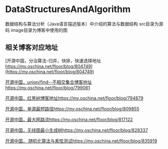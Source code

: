 # DataStructuresAndAlgorithm
数据结构与算法分析（Java语言描述版本）中介绍的算法与数据结构
src目录为源码
image目录为博客中使用的图
## 相关博客对应地址
[开源中国，分治算法-归并，快排，快速选择地址 https://my.oschina.net/floor/blog/804749](https://my.oschina.net/floor/blog/804749)  

[开源中国，union/find--不相交集合博客地址https://my.oschina.net/floor/blog/799061](https://my.oschina.net/floor/blog/799061)  

[开源中国，红黑树博客地址https://my.oschina.net/floor/blog/794879](https://my.oschina.net/floor/blog/794879)  

[开源中国，单源最短路径https://my.oschina.net/floor/blog/809855](https://my.oschina.net/floor/blog/809855)
  
[开源中国，最大网路流https://my.oschina.net/floor/blog/817122](https://my.oschina.net/floor/blog/817122)  

[开源中国，无线图最小生成树https://my.oschina.net/floor/blog/828337](https://my.oschina.net/floor/blog/828337)  

[开源中国， 随机化算法与素性测试https://my.oschina.net/floor/blog/835919](https://my.oschina.net/floor/blog/835919)

